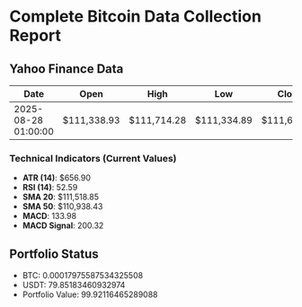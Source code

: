 
# Complete Bitcoin Data Collection Report

## Yahoo Finance Data

| Date | Open | High | Low | Close | Volume |
|------|------|------|-----|-------|--------|
| 2025-08-28 01:00:00 | $111,338.93 | $111,714.28 | $111,334.89 | $111,647.70 | 252 |

### Technical Indicators (Current Values)

- **ATR (14)**: $656.90
- **RSI (14)**: 52.59
- **SMA 20**: $111,518.85
- **SMA 50**: $110,938.43
- **MACD**: 133.98
- **MACD Signal**: 200.32

## Portfolio Status

- BTC: 0.00017975587534325508
- USDT: 79.85183460932974
- Portfolio Value: 99.92116465289088
